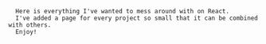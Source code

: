       Here is everything I've wanted to mess around with on React. 
      I've added a page for every project so small that it can be combined with others. 
      Enjoy!